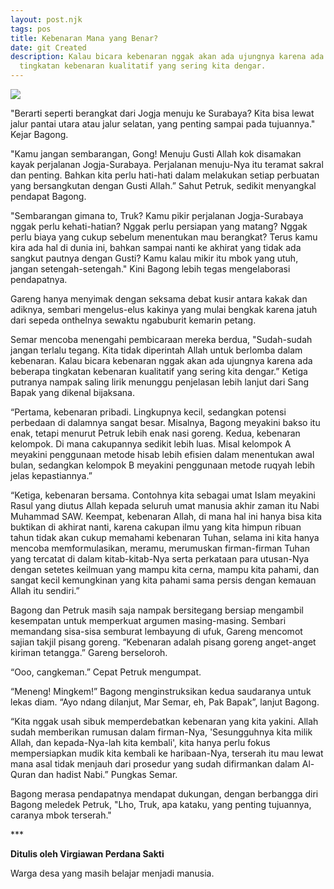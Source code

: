 ```yaml
---
layout: post.njk
tags: pos
title: Kebenaran Mana yang Benar?
date: git Created
description: Kalau bicara kebenaran nggak akan ada ujungnya karena ada beberapa
  tingkatan kebenaran kualitatif yang sering kita dengar.
---
```

![](/images/uploads/img_20230614_174717-1-.jpg)

<!--StartFragment-->

"Berarti seperti berangkat dari Jogja menuju ke Surabaya? Kita bisa lewat jalur pantai utara atau jalur selatan, yang penting sampai pada tujuannya." Kejar Bagong.

"Kamu jangan sembarangan, Gong! Menuju Gusti Allah kok disamakan kayak perjalanan Jogja-Surabaya. Perjalanan menuju-Nya itu teramat sakral dan penting. Bahkan kita perlu hati-hati dalam melakukan setiap perbuatan yang bersangkutan dengan Gusti Allah.” Sahut Petruk, sedikit menyangkal pendapat Bagong.

"Sembarangan gimana to, Truk? Kamu pikir perjalanan Jogja-Surabaya nggak perlu kehati-hatian? Nggak perlu persiapan yang matang? Nggak perlu biaya yang cukup sebelum menentukan mau berangkat? Terus kamu kira ada hal di dunia ini, bahkan sampai nanti ke akhirat yang tidak ada sangkut pautnya dengan Gusti? Kamu kalau mikir itu mbok yang utuh, jangan setengah-setengah." Kini Bagong lebih tegas mengelaborasi pendapatnya.

Gareng hanya menyimak dengan seksama debat kusir antara kakak dan adiknya, sembari mengelus-elus kakinya yang mulai bengkak karena jatuh dari sepeda onthelnya sewaktu ngabuburit kemarin petang. 

Semar mencoba menengahi pembicaraan mereka berdua, "Sudah-sudah jangan terlalu tegang. Kita tidak diperintah Allah untuk berlomba dalam kebenaran. Kalau bicara kebenaran nggak akan ada ujungnya karena ada beberapa tingkatan kebenaran kualitatif yang sering kita dengar.” Ketiga putranya nampak saling lirik menunggu penjelasan lebih lanjut dari Sang Bapak yang dikenal bijaksana.

“Pertama, kebenaran pribadi. Lingkupnya kecil, sedangkan potensi perbedaan di dalamnya sangat besar. Misalnya, Bagong meyakini bakso itu enak, tetapi menurut Petruk lebih enak nasi goreng. Kedua, kebenaran kelompok. Di mana cakupannya sedikit lebih luas. Misal kelompok A meyakini penggunaan metode hisab lebih efisien dalam menentukan awal bulan, sedangkan kelompok B meyakini penggunaan metode ruqyah lebih jelas kepastiannya.”

“Ketiga, kebenaran bersama. Contohnya kita sebagai umat Islam meyakini Rasul yang diutus Allah kepada seluruh umat manusia akhir zaman itu Nabi Muhammad SAW. Keempat, kebenaran Allah, di mana hal ini hanya bisa kita buktikan di akhirat nanti, karena cakupan ilmu yang kita himpun ribuan tahun tidak akan cukup memahami kebenaran Tuhan, selama ini kita hanya mencoba memformulasikan, meramu, merumuskan firman-firman Tuhan yang tercatat di dalam kitab-kitab-Nya serta perkataan para utusan-Nya dengan setetes keilmuan yang mampu kita cerna, mampu kita pahami, dan sangat kecil kemungkinan yang kita pahami sama persis dengan kemauan Allah itu sendiri.”

Bagong dan Petruk masih saja nampak bersitegang bersiap mengambil kesempatan untuk memperkuat argumen masing-masing. Sembari memandang sisa-sisa semburat lembayung di ufuk, Gareng mencomot sajian takjil pisang goreng. “Kebenaran adalah pisang goreng anget-anget kiriman tetangga.” Gareng berseloroh.

“Ooo, cangkeman.” Cepat Petruk mengumpat.

“Meneng! Mingkem!” Bagong menginstruksikan kedua saudaranya untuk lekas diam. “Ayo ndang dilanjut, Mar Semar, eh, Pak Bapak”, lanjut Bagong.

“Kita nggak usah sibuk memperdebatkan kebenaran yang kita yakini. Allah sudah memberikan rumusan dalam firman-Nya, 'Sesungguhnya kita milik Allah, dan kepada-Nya-lah kita kembali', kita hanya perlu fokus mempersiapkan mudik kita kembali ke haribaan-Nya, terserah itu mau lewat mana asal tidak menjauh dari prosedur yang sudah difirmankan dalam Al-Quran dan hadist Nabi.” Pungkas Semar.

Bagong merasa pendapatnya mendapat dukungan, dengan berbangga diri Bagong meledek Petruk, "Lho, Truk, apa kataku, yang penting tujuannya, caranya mbok terserah."

\*﻿\**

**D﻿itulis oleh Virgiawan Perdana Sakti**

W﻿arga desa yang masih belajar menjadi manusia.

<!--EndFragment-->